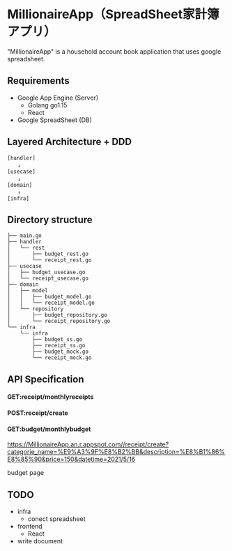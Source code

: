 # MillionaireApp（SpreadSheet家計簿アプリ）

"MillionaireApp" is a household account book application that uses google spreadsheet.

## Requirements
- Google App Engine (Server)
    - Golang go1.15
    - React
- Google SpreadSheet (DB)

## Layered Architecture + DDD
    [handler]
    　　↓
    [usecase]
    　　↓
    [domain]
    　　↑
    [infra]

## Directory structure
    ├── main.go
    ├── handler
    │   └── rest
    │       ├── budget_rest.go
    │       └── receipt_rest.go
    ├── usecase
    │   ├── budget_usecase.go
    │   └── receipt_usecase.go
    ├── domain
    │   ├── model
    │   │   ├── budget_model.go
    │   │   └── receipt_model.go
    │   └── repository
    │       ├── budget_repository.go
    │       └── receipt_repository.go
    └── infra
        └── infra
            ├── budget_ss.go
            ├── receipt_ss.go
            ├── budget_mock.go
            └── receipt_mock.go

## API Specification
#### GET:receipt/monthlyreceipts

#### POST:receipt/create

#### GET:budget/monthlybudget
https://MillionaireApp.an.r.appspot.com//receipt/create?categorie_name=%E9%A3%9F%E8%B2%BB&description=%E8%B1%86%E8%85%90&price=150&datetime=2021/5/16

budget page

## TODO
* infra
    * conect spreadsheet
* frontend
    * React
* write document